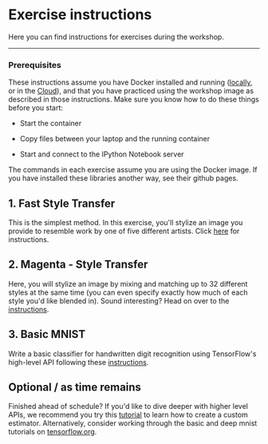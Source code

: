 # Exercise instructions
Here you can find instructions for exercises during the workshop.

---

### Prerequisites
These instructions assume you have Docker installed and running ([locally](install-local.md), or in the [Cloud](install-cloud.md)), and that you have practiced using the workshop image as described in those instructions. Make sure you know how to do these things before you start:

* Start the container

* Copy files between your laptop and the running container

* Start and connect to the IPython Notebook server

The commands in each exercise assume you are using the Docker image. If you have installed these libraries another way, see their github pages.

## 1. Fast Style Transfer
This is the simplest method. In this exercise, you'll stylize an image you provide to resemble work by one of five different artists. Click [here](fast-style-transfer.md) for instructions.

## 2. Magenta - Style Transfer
Here, you will stylize an image by mixing and matching up to 32 different styles at the same time (you can even specify exactly how much of each style you'd like blended in). Sound interesting? Head on over to the [instructions](magenta-style-transfer.md).

## 3. Basic MNIST
Write a basic classifier for handwritten digit recognition using TensorFlow's high-level API following these [instructions](basic_mnist.md).

## Optional / as time remains
Finished ahead of schedule? If you'd like to dive deeper with higher level APIs, we recommend you try this [tutorial](https://www.tensorflow.org/extend/estimators) to learn how to create a custom estimator. Alternatively, consider working through the basic and deep mnist tutorials on [tensorflow.org](https://www.tensorflow.org).